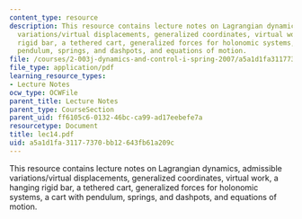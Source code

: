 ```yaml
---
content_type: resource
description: This resource contains lecture notes on Lagrangian dynamics, admissible
  variations/virtual displacements, generalized coordinates, virtual work, a hanging
  rigid bar, a tethered cart, generalized forces for holonomic systems, a cart with
  pendulum, springs, and dashpots, and equations of motion.
file: /courses/2-003j-dynamics-and-control-i-spring-2007/a5a1d1fa31177370bb12643fb61a209c_lec14.pdf
file_type: application/pdf
learning_resource_types:
- Lecture Notes
ocw_type: OCWFile
parent_title: Lecture Notes
parent_type: CourseSection
parent_uid: ff6105c6-0132-46bc-ca99-ad17eebefe7a
resourcetype: Document
title: lec14.pdf
uid: a5a1d1fa-3117-7370-bb12-643fb61a209c
---
```

This resource contains lecture notes on Lagrangian dynamics, admissible variations/virtual displacements, generalized coordinates, virtual work, a hanging rigid bar, a tethered cart, generalized forces for holonomic systems, a cart with pendulum, springs, and dashpots, and equations of motion.